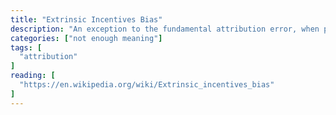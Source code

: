 ```yaml
---
title: "Extrinsic Incentives Bias"
description: "An exception to the fundamental attribution error, when people view others as having (situational) extrinsic motivations and (dispositional) intrinsic motivations for oneself."
categories: ["not enough meaning"]
tags: [
  "attribution"
]
reading: [
  "https://en.wikipedia.org/wiki/Extrinsic_incentives_bias"
]
---
```


